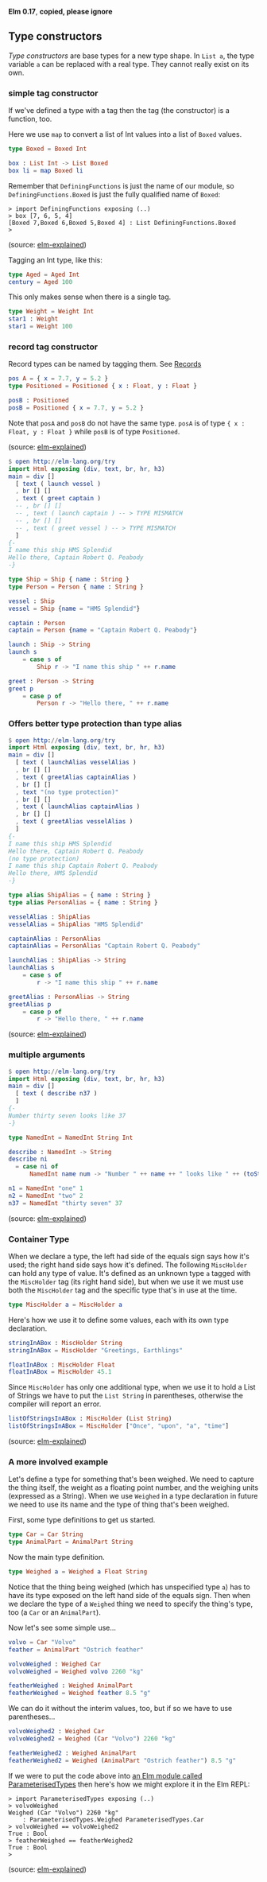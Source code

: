 **Elm 0.17**, **copied, please ignore** 

## Type constructors

*Type constructors* are base types for a new type shape. In `List a`, the type variable `a` can be replaced with a real type. They cannot really exist on its own. 

### simple tag constructor

If we've defined a type with a tag then the tag (the constructor) is a function, too.

Here we use `map` to convert a list of Int values into a list of `Boxed` values.

```elm
type Boxed = Boxed Int

box : List Int -> List Boxed
box li = map Boxed li
```

Remember that `DefiningFunctions` is just the name of our module, so `DefiningFunctions.Boxed` is just the fully qualified name of `Boxed`:

```
> import DefiningFunctions exposing (..)
> box [7, 6, 5, 4]
[Boxed 7,Boxed 6,Boxed 5,Boxed 4] : List DefiningFunctions.Boxed
>
```

(source: [elm-explained](https://github.com/niksilver/elm-explained))

Tagging an Int type, like this:

```elm
type Aged = Aged Int
century = Aged 100
```


This only makes sense when there is a single tag.

```elm
type Weight = Weight Int
star1 : Weight
star1 = Weight 100
```


### record tag constructor

Record types can be named by tagging them.  See [Records](05-record.md)

```elm
pos A = { x = 7.7, y = 5.2 }
type Positioned = Positioned { x : Float, y : Float }

posB : Positioned
posB = Positioned { x = 7.7, y = 5.2 }
```

Note that `posA` and `posB` do not have the same type. `posA` is of type `{ x : Float, y : Float }` while `posB` is of type `Positioned`.

(source: [elm-explained](https://github.com/niksilver/elm-explained))

```elm
$ open http://elm-lang.org/try
import Html exposing (div, text, br, hr, h3)
main = div [] 
  [ text ( launch vessel )
  , br [] []
  , text ( greet captain )
  -- , br [] []
  -- , text ( launch captain ) -- > TYPE MISMATCH
  -- , br [] []
  -- , text ( greet vessel ) -- > TYPE MISMATCH
  ]
{-
I name this ship HMS Splendid
Hello there, Captain Robert Q. Peabody
-} 

type Ship = Ship { name : String }
type Person = Person { name : String }

vessel : Ship
vessel = Ship {name = "HMS Splendid"}

captain : Person
captain = Person {name = "Captain Robert Q. Peabody"}

launch : Ship -> String
launch s
    = case s of
        Ship r -> "I name this ship " ++ r.name

greet : Person -> String
greet p
    = case p of
        Person r -> "Hello there, " ++ r.name
```

### Offers better type protection than type alias

```elm
$ open http://elm-lang.org/try
import Html exposing (div, text, br, hr, h3)
main = div [] 
  [ text ( launchAlias vesselAlias )
  , br [] []
  , text ( greetAlias captainAlias )
  , br [] []
  , text "(no type protection)"
  , br [] []
  , text ( launchAlias captainAlias )
  , br [] []
  , text ( greetAlias vesselAlias )
  ]
{-
I name this ship HMS Splendid
Hello there, Captain Robert Q. Peabody
(no type protection)
I name this ship Captain Robert Q. Peabody
Hello there, HMS Splendid
-} 

type alias ShipAlias = { name : String }
type alias PersonAlias = { name : String }

vesselAlias : ShipAlias
vesselAlias = ShipAlias "HMS Splendid"

captainAlias : PersonAlias
captainAlias = PersonAlias "Captain Robert Q. Peabody"

launchAlias : ShipAlias -> String
launchAlias s
    = case s of
        r -> "I name this ship " ++ r.name

greetAlias : PersonAlias -> String
greetAlias p
    = case p of
        r -> "Hello there, " ++ r.name
```
(source: [elm-explained](https://github.com/niksilver/elm-explained))




### multiple arguments

```elm
$ open http://elm-lang.org/try
import Html exposing (div, text, br, hr, h3)
main = div [] 
  [ text ( describe n37 )
  ]
{-
Number thirty seven looks like 37
-} 

type NamedInt = NamedInt String Int

describe : NamedInt -> String
describe ni
  = case ni of
      NamedInt name num -> "Number " ++ name ++ " looks like " ++ (toString num)

n1 = NamedInt "one" 1
n2 = NamedInt "two" 2
n37 = NamedInt "thirty seven" 37
```
(source: [elm-explained](https://github.com/niksilver/elm-explained))

### Container Type

When we declare a type, the left had side of the equals sign says how it's used; the right hand side says how it's defined. The following `MiscHolder` can hold any type of value. It's defined as an unknown type `a` tagged with the `MiscHolder` tag (its right hand side), but when we use it we must use both the `MiscHolder` tag and the specific type that's in use at the time.

```elm
type MiscHolder a = MiscHolder a
```

Here's how we use it to define some values, each with its own type declaration.

```elm
stringInABox : MiscHolder String
stringInABox = MiscHolder "Greetings, Earthlings"

floatInABox : MiscHolder Float
floatInABox = MiscHolder 45.1
```

Since `MiscHolder` has only one additional type, when we use it to hold a List of Strings we have to put the `List String` in parentheses, otherwise the compiler will report an error.

```elm
listOfStringsInABox : MiscHolder (List String)
listOfStringsInABox = MiscHolder ["Once", "upon", "a", "time"]
```

(source: [elm-explained](https://github.com/niksilver/elm-explained))


### A more involved example

Let's define a type for something that's been weighed. We need to capture the thing itself, the weight as a floating point number, and the weighing units (expressed as a String). When we use `Weighed` in a type declaration in future we need to use its name and the type of thing that's been weighed.

First, some type definitions to get us started.

```elm
type Car = Car String
type AnimalPart = AnimalPart String
```

Now the main type definition.

```elm
type Weighed a = Weighed a Float String
```

Notice that the thing being weighed (which has unspecified type `a`) has to have its type exposed on the left hand side of the equals sign. Then when we declare the type of a `Weighed` thing we need to specify the thing's type, too (a `Car` or an `AnimalPart`).

Now let's see some simple use...

```elm
volvo = Car "Volvo"
feather = AnimalPart "Ostrich feather"

volvoWeighed : Weighed Car
volvoWeighed = Weighed volvo 2260 "kg"

featherWeighed : Weighed AnimalPart
featherWeighed = Weighed feather 8.5 "g"
```

We can do it without the interim values, too, but if so we have to use parentheses...

```elm
volvoWeighed2 : Weighed Car
volvoWeighed2 = Weighed (Car "Volvo") 2260 "kg"

featherWeighed2 : Weighed AnimalPart
featherWeighed2 = Weighed (AnimalPart "Ostrich feather") 8.5 "g"
```

If we were to put the code above into [an Elm module called ParameterisedTypes](ParameterisedTypes.elm) then here's how we might explore it in the Elm REPL:

```
> import ParameterisedTypes exposing (..)
> volvoWeighed
Weighed (Car "Volvo") 2260 "kg"
    : ParameterisedTypes.Weighed ParameterisedTypes.Car
> volvoWeighed == volvoWeighed2
True : Bool
> featherWeighed == featherWeighed2
True : Bool
>
```

(source: [elm-explained](https://github.com/niksilver/elm-explained))





